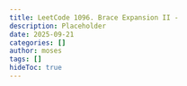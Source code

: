 ```yaml
---
title: LeetCode 1096. Brace Expansion II - 
description: Placeholder
date: 2025-09-21
categories: []
author: moses
tags: []
hideToc: true
---
```

        